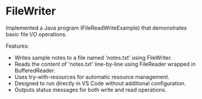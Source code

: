 # FileWriter
Implemented a Java program (FileReadWriteExample) that demonstrates basic file I/O operations.  

Features:
- Writes sample notes to a file named 'notes.txt' using FileWriter.
- Reads the content of 'notes.txt' line-by-line using FileReader wrapped in BufferedReader.
- Uses try-with-resources for automatic resource management.
- Designed to run directly in VS Code without additional configuration.
- Outputs status messages for both write and read operations.
